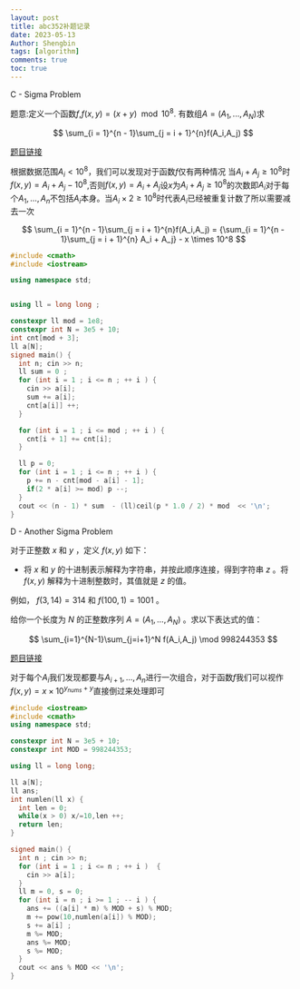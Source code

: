 ```yaml
---
layout: post
title: abc352补题记录 
date: 2023-05-13
Author: Shengbin 
tags: [algorithm]
comments: true
toc: true
---
```


C - Sigma Problem

题意:定义一个函数$f$,$f(x,y) = (x + y) \mod 10^8$.
有数组$A=(A_1,...,A_N)$求

$$
\sum_{i = 1}^{n - 1}\sum_{j = i + 1}^{n}f(A_i,A_j)
$$

[题目链接](https://atcoder.jp/contests/abc353/tasks/abc353_c)

根据数据范围$A_i < 10^8$，我们可以发现对于函数$f$仅有两种情况
当$A_i + A_j \ge 10^8$时$f(x,y) = A_i + A_j - 10^8$,否则$f(x,y) = A_i+A_j$设$x$为$A_i+A_j \ge 10^8$的次数即$A_i$对于每个$A_1,...,A_n$不包括$A_i$本身。当$A_i \times 2 \ge 10^8$时代表$A_i$已经被重复计数了所以需要减去一次

$$
\sum_{i = 1}^{n - 1}\sum_{j = i + 1}^{n}f(A_i,A_j) = {\sum_{i = 1}^{n - 1}\sum_{j = i + 1}^{n} A_i + A_j} - x \times 10^8
$$



```cpp
#include <cmath>
#include <iostream>

using namespace std;


using ll = long long ;

constexpr ll mod = 1e8;
constexpr int N = 3e5 + 10;
int cnt[mod + 3];
ll a[N];
signed main() {
  int n; cin >> n;
  ll sum = 0 ;
  for (int i = 1 ; i <= n ; ++ i ) {
    cin >> a[i];
    sum += a[i];
    cnt[a[i]] ++;
  }

  for (int i = 1 ; i <= mod ; ++ i ) {
    cnt[i + 1] += cnt[i];
  }

  ll p = 0;
  for (int i = 1 ; i <= n ; ++ i ) {
    p += n - cnt[mod - a[i] - 1];
    if(2 * a[i] >= mod) p --;
  }
  cout << (n - 1) * sum  - (ll)ceil(p * 1.0 / 2) * mod  << '\n'; 
}

```

D - Another Sigma Problem

对于正整数 $x$ 和 $y$ ，定义 $f(x, y)$ 如下：

- 将 $x$ 和 $y$ 的十进制表示解释为字符串，并按此顺序连接，得到字符串 $z$ 。将 $f(x, y)$ 解释为十进制整数时，其值就是 $z$ 的值。

例如， $f(3, 14) = 314$ 和 $f(100, 1) = 1001$ 。

给你一个长度为 $N$ 的正整数序列 $A = (A_1, \ldots, A_N)$ 。求以下表达式的值：

$$
\sum_{i=1}^{N-1}\sum_{j=i+1}^N f(A_i,A_j) \mod 998244353 
$$  


[题目链接](https://atcoder.jp/contests/abc353/tasks/abc353_d)

对于每个$A_i$我们发现都要与$A_{i+1},...,A_{n}$进行一次组合，对于函数$f$我们可以视作$f(x,y) = x \times 10^{y_{nums} + y}$直接倒过来处理即可

```cpp
#include <iostream>
#include <cmath>
using namespace std;

constexpr int N = 3e5 + 10;
constexpr int MOD = 998244353;

using ll = long long;

ll a[N];
ll ans;
int numlen(ll x) {
  int len = 0;
  while(x > 0) x/=10,len ++;
  return len;
}

signed main() {
  int n ; cin >> n;
  for (int i = 1 ; i <= n ; ++ i )  {
    cin >> a[i];
  }
  ll m = 0, s = 0;
  for (int i = n ; i >= 1 ; -- i ) {
    ans += ((a[i] * m) % MOD + s) % MOD;
    m += pow(10,numlen(a[i]) % MOD);
    s += a[i] ;
    m %= MOD;
    ans %= MOD;
    s %= MOD;
  }
  cout << ans % MOD << '\n';
}

```
